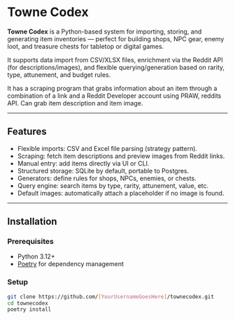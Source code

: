 # Towne Codex

**Towne Codex** is a Python-based system for importing, storing, and generating item inventories — perfect for building shops, NPC gear, enemy loot, and treasure chests for tabletop or digital games.

It supports data import from CSV/XLSX files, enrichment via the Reddit API (for descriptions/images), and flexible querying/generation based on rarity, type, attunement, and budget rules.

It has a scraping program that grabs information about an item through a combination of a link and a Reddit Developer account using PRAW, reddits API. Can grab item description and item image.

---

## Features
- Flexible imports: CSV and Excel file parsing (strategy pattern).
- Scraping: fetch item descriptions and preview images from Reddit links.
- Manual entry: add items directly via UI or CLI.
- Structured storage: SQLite by default, portable to Postgres.
- Generators: define rules for shops, NPCs, enemies, or chests.
- Query engine: search items by type, rarity, attunement, value, etc.
- Default images: automatically attach a placeholder if no image is found.
---

## Installation

### Prerequisites
- Python 3.12+
- [Poetry](https://python-poetry.org/) for dependency management

### Setup
```bash
git clone https://github.com/[YourUsernameGoesHere]/townecodex.git
cd townecodex
poetry install
